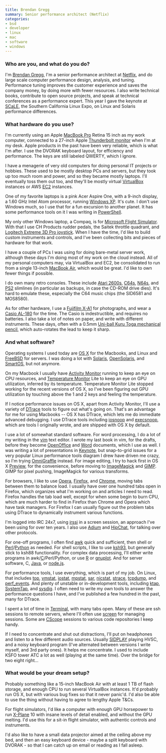 ```yaml
---
title: Brendan Gregg
summary: Senior performance architect (Netflix)
categories:
- bsd
- developer
- linux
- mac
- software
- windows
---
```


### Who are you, and what do you do?

I'm [Brendan Gregg](http://www.brendangregg.com "Brendan's website."), I'm a senior performance architect at [Netflix][], and do large scale computer performance design, analysis, and tuning. Performance tuning improves the customer experience and saves the company money, by doing more with fewer resources. I also write technical books, contribute to open source projects, and speak at technical conferences as a performance expert. This year I gave the keynote at [SCaLE](http://www.socallinuxexpo.org/ "The Southern California Linux Expo site."), the Southern California Linux Expo, on Linux and Solaris performance differences.

### What hardware do you use?

I'm currently using an Apple [MacBook Pro][macbook-pro] Retina 15 inch as my work computer, connected to a 27-inch Apple [Thunderbolt monitor][thunderbolt-display] when I'm at my desk. Apple products in the past have been very reliable, which is what I'm after. I use the DVORAK keyboard layout, for efficiency and performance. The keys are still labeled QWERTY, which I ignore.

I have a menagerie of very old computers for doing personal IT projects or hobbies. These used to be mostly desktop PCs and servers, but they took up too much room and power, and so they became mostly laptops. I'll eventually toss them out too, and they'll be mostly virtual [VirtualBox][] instances or AWS [EC2][] instances.

One of my favorite laptops is a pink Acer Aspire One, with a 9-inch display, a 1.60 GHz Intel Atom processor, running [Windows XP][windows-xp]. It's cute. I don't use Windows much, so I use that for a fun excursion to another planet. It has some performance tools on it I was writing in [PowerShell][windows-powershell].

My only other Windows laptop, a Compaq, is for [Microsoft Flight Simulator][microsoft-flight-simulator]. With that I use CH Products rudder pedals, the Saitek throttle quadrant, and [Logitech Extreme 3D Pro joystick][extreme-3d-pro-joystick]. When I have the time, I'd like to build custom instruments and controls, and I've been collecting bits and pieces of hardware for that work.

I have a couple of PCs I was using for doing bare-metal server work, although these days I'm doing most of my work on the cloud instead. All of my personal computers may, via VirtualBox and EC2, be consolidated to run from a single 13-inch [MacBook Air][macbook-air], which would be great. I'd like to own fewer things if possible.

I do own many retro consoles. These include [Atari 2600s][atari-2600], [C64s][commodore-64], [N64s][n64], and [PS2][] slimlines (in particular as backups, in case the CD-ROM drive dies). It's hard to emulate these, especially the C64 music chips (the SID6581 and MOS8580).

As for other hardware, I use a [Fujifilm X-A1][x-a1] for photographs, and wear a [Casio AL-180][al-180] for the time. The Casio is indestructible, and requires no batteries. I also take a lot of notes on paper, and write with different instruments. These days, often with a 0.5mm [Uni-ball Kuru Toga mechanical pencil][kuru-toga], which auto-rotates the lead to keep it sharp.

### And what software?

Operating systems I used today are [OS X][macos] for the Macbooks, and Linux and [FreeBSD][] for servers. I was doing a lot with [Solaris][], [OpenSolaris][], and [SmartOS][], but not anymore. 

On my Macbook I usually have [Activity Monitor][activity-monitor] running to keep an eye on CPU resources, and [Temperature Monitor][temperature-monitor] Lite to keep an eye on GPU utilization, inferred by its temperature. Temperature Monitor Lite stopped working for the recent versions of OS X, so I've been figuring out GPU utilization by touching above the 1 and 2 keys and feeling the temperature.

If I notice performance issues on OS X, apart from Activity Monitor, I'll use a variety of [DTrace][] tools to figure out what's going on. That's an advantage for me for using Macbooks -- OS X has DTrace, which lets me do immediate advanced debugging. I use DTrace tools including [iosnoop][] and [execsnoop][], which are tools I originally wrote, and are shipped with OS X by default.

I use a lot of somewhat standard software. For word processing, I do a lot of my writing in the [vim][] text editor. I wrote my last book in vim, for the drafts, before they become [OpenOffice][] and [Word][] documents, which I use as well. I was writing a lot of presentations in [Keynote][], but snap-to-grid issues for a very popular Linux performance tools diagram I drew have driven me crazy, so I'm trying [OmniGraffle][] instead. For image editing, I try to hack first in OS X [Preview][], for the convenience, before moving to [ImageMagick][] and [GIMP][]. GIMP for pixel pushing, ImageMagick for various transforms.

For browsers, I like to use [Opera][], [Firefox][], and [Chrome][], moving tabs between them to balance load. I usually have over one hundred tabs open in Firefox, which organizes what I'm working on and articles I need to read. Firefox handles the tab load well, except for when some begin to burn CPU, which are much harder to find in Firefox than Chrome and Opera which have task managers. For Firefox I can usually figure out the problem tabs using DTrace to dynamically instrument various functions.

I'm logged into IRC 24x7, using [irssi][] in a screen session, an approach I've been using for over ten years. I also use [Adium][] and [HipChat][], for talking over other protocols.

For one-off programs, I often find [awk][] quick and sufficient, then shell or [Perl][]/[Python][] as needed. For shell scripts, I like to use [ksh93][kornshell], but generally stick to ksh88 functionality. For complex data processing, I'll either write programs in awk/[C][]/Perl/Python, or use [R][] or [gnuplot][]. And for server software, C, [Java][], or [node.js][].

For performance tools, I use everything, which is part of my job. On Linux, that includes [top][], [vmstat][], [iostat][], [mpstat][], [sar][], [nicstat][], [strace][], [tcpdump][], and [perf_events][perf]. And plenty of unstable or in-development tools, including [ktap][], [SystemTap][], and [sysdig][]. I often need to write my own tools to answer the performance questions I have, and I've published a few hundred in the past, many for DTrace. 

I spent a lot of time in [Terminal][], with many tabs open. Many of these are ssh sessions to remote servers, where I'll often use [screen][] for managing sessions. Some are [CScope][] sessions to various code repositories I keep handy.

If I need to concentrate and shut out distractions, I'll put on headphones and listen to a few different audio sources. Usually [SIDPLAY][] playing HVSC, and a noisy keyboard program (I've alternated between versions I write myself, and 3rd party ones). It helps me concentrate. I used to include KSFO tower ATC a lot as well (playing at the same time). Over the bridge for two eight right...

### What would be your dream setup?

Probably something like a 15-inch MacBook Air with at least 1 TB of flash storage, and enough CPU to run several VirtualBox instances. It'd probably run OS X, but with various bug fixes so that it never panic'd. I'd also be able to use the thing without having to agree to lengthy Apple T&Cs.

For flight simulators, I'd like a computer with enough GPU horsepower to run [X-Plane][] 10 with insane levels of detail enabled, and without the GPU melting. I'd use this for a sit-in flight simulator, with authentic controls and instruments.

I'd also like to have a small data projector aimed at the ceiling above my bed, and then an easy keyboard device - maybe a split keyboard with DVORAK - so that I can catch up on email or reading as I fall asleep.

[n64]: https://en.wikipedia.org/wiki/Nintendo_64 "A 64-bit gaming console."
[thunderbolt-display]: https://www.apple.com/displays/ "A Thunderbolt-powered monitor."
[atari-2600]: https://en.wikipedia.org/wiki/Atari_2600 "A gaming console."
[al-180]: http://www.digital-watch.com/DWL/1work/casio-al-180/ "A solar-powered wristwatch."
[macbook-pro]: https://www.apple.com/macbook-pro/ "A laptop."
[macbook-air]: https://www.apple.com/macbook-air/ "A very thin laptop."
[commodore-64]: https://en.wikipedia.org/wiki/Commodore_64 "An 8-bit computer."
[x-a1]: http://www.fujifilm.com/products/digital_cameras/x/fujifilm_x_a1/ "A 16.3 megapixel digital camera."
[extreme-3d-pro-joystick]: https://gaming.logitech.com/en-us/product/extreme-3d-pro-joystick "A joystick."
[kuru-toga]: https://www.amazon.com/Uni-Roulette-Rotation-Mechanical-Pencil/dp/B004OHNTVC "A mechanical pencil with a rotating lead system."
[ps2]: https://en.wikipedia.org/wiki/PS_2 "A gaming console."
[r]: http://www.r-project.org/ "Software for statistical computing and graphics."
[irssi]: https://irssi.org/ "A CLI irc client."
[imagemagick]: http://www.imagemagick.org/script/index.php "Image editing and converting software."
[iosnoop]: http://www.brendangregg.com/DTrace/iosnoop "Command-line software for monitoring disk I/O."
[iostat]: https://en.wikipedia.org/wiki/Iostat "A command-line tool for monitoring disk and network I/O."
[node.js]: https://nodejs.org/en/ "A Javascript application platform."
[netflix]: https://www.netflix.com/ "A movie rental and streaming service."
[nicstat]: http://www.brendangregg.com/index.html#Software "A command-line network monitoring tool."
[gimp]: https://www.gimp.org/ "An open-source image editor."
[gnuplot]: http://www.gnuplot.info/ "A command-line graphing tool."
[temperature-monitor]: http://www.bresink.com/osx/TemperatureMonitor.html "Mac software for reading the temperature sensors inside Apple computers."
[top]: https://en.wikipedia.org/wiki/Top_(software) "A command-line tool for listing running processes."
[tcpdump]: http://www.tcpdump.org/ "A command-line tool for analysing packets."
[terminal]: https://en.wikipedia.org/wiki/Terminal_(OS_X) "A console application included with Mac OS X."
[screen]: http://www.gnu.org/software/screen/ "Think of it as tabs for your *nix terminal."
[systemtap]: https://en.wikipedia.org/wiki/SystemTap "A command-line instrumenting tool."
[sysdig]: https://www.sysdig.org/ "A command-line profiling and monitoring tool."
[sidplay]: http://www.sidmusic.org/sidplay/mac/ "A Commodore 64 music player for the Mac."
[sar]: https://en.wikipedia.org/wiki/Sar_(Unix) "A command-line system monitor."
[strace]: https://en.wikipedia.org/wiki/Strace "A command-line tool for monitoring system calls."
[smartos]: https://www.joyent.com/smartos "An operating system."
[solaris]: http://www.oracle.com/us/products/servers-storage/solaris/resources/index.html "An operating system."
[adium]: https://en.wikipedia.org/wiki/Adium "A multi-protocol chat application for the Mac."
[awk]: https://en.wikipedia.org/wiki/AWK "Data formatting language/software."
[activity-monitor]: https://en.wikipedia.org/wiki/Activity_Monitor "A process monitor application included with Mac OS X."
[freebsd]: https://www.freebsd.org/ "An open source operating system."
[firefox]: https://www.mozilla.org/en-US/firefox/new/ "A cross-platform open-source web browser."
[omnigraffle]: https://www.omnigroup.com/omnigraffle/ "Diagramming software for the Mac."
[openoffice]: http://www.openoffice.org/ "An open-source office suite."
[opera]: http://www.opera.com/ "A cross-platform web browser."
[opensolaris]: http://www.oracle.com/technetwork/server-storage/solaris11/overview/index.html "A free operating system based on Solaris."
[hipchat]: https://www.hipchat.com/ "A hosted IM and file service."
[mpstat]: https://en.wikipedia.org/wiki/Mpstat "A command-line tool for showing statistics about running processes."
[macos]: https://en.wikipedia.org/wiki/MacOS "An operating system for Mac hardware."
[microsoft-flight-simulator]: https://en.wikipedia.org/wiki/Microsoft_Flight_Simulator "A flight simulator game."
[java]: https://www.java.com/en/ "A cross-platform compiled programming language."
[chrome]: https://www.google.com/intl/en/chrome/browser/ "A WebKit-based browser, where each tab runs in its own thread."
[cscope]: http://cscope.sourceforge.net/ "A command-line tool for browsing source code."
[c]: https://en.wikipedia.org/wiki/C_(programming_language) "A compiled programming language."
[dtrace]: https://en.wikipedia.org/wiki/DTrace "Tracing software."
[vim]: http://www.vim.org/ "A command-line text editor."
[vmstat]: https://en.wikipedia.org/wiki/Vmstat "A command-line system monitoring tool."
[virtualbox]: https://www.virtualbox.org/ "Open-source virtualisation software."
[x-plane]: https://en.wikipedia.org/wiki/X-Plane_(simulator) "Flight simulator software."
[execsnoop]: http://www.brendangregg.com/DTrace/execsnoop "Command-line software for watching process execution."
[ec2]: https://aws.amazon.com/ec2/ "A web service for virtualised processing."
[kornshell]: http://www.kornshell.org "A command-line shell."
[ktap]: http://www.ktap.org/ "A command-line kernel tracing tool."
[keynote]: https://www.apple.com/keynote/ "Presentation software for the Mac."
[perf]: https://en.wikipedia.org/wiki/Perf_(Linux) "A command-line kernel performance analyser."
[perl]: https://www.perl.org/ "An interpreted scripting language."
[preview]: https://en.wikipedia.org/wiki/Preview_(Mac_OS) "An image viewer included with Mac OS X."
[python]: https://www.python.org/ "An interpreted scripting language."
[windows-powershell]: https://en.wikipedia.org/wiki/Windows_PowerShell "A shell and scripting language for Windows."
[windows-xp]: https://en.wikipedia.org/wiki/Windows_XP "An operating system for x86 computers."
[word]: https://products.office.com/en-us/word "A document editor."
